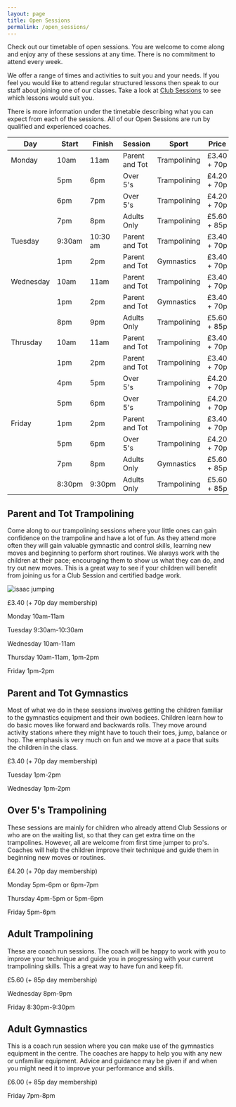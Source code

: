 ```yaml
---
layout: page
title: Open Sessions
permalink: /open_sessions/
---
```


Check out our timetable of open sessions.  You are welcome to come along and enjoy any of these sessions at any time.  There is no commitment to attend every week.

We offer a range of times and activities to suit you and your needs.  If you feel you would like to attend regular structured lessons then speak to our staff about joining one of our classes.  Take a look at [Club Sessions](/club_sessions/) to see which lessons would suit you.

There is more information under the timetable describing what you can expect from each of the sessions. All of our Open Sessions are run by qualified and experienced coaches.


| Day   | Start | Finish | Session | Sport | Price |
|-------|-------|--------|---------|-------|-------|
| Monday | 10am | 11am  |Parent and Tot | Trampolining| £3.40 + 70p|
|      | 5pm  | 6pm | Over 5's | Trampolining | £4.20 + 70p |
|      | 6pm  | 7pm | Over 5's | Trampolining | £4.20 + 70p |
|      | 7pm  | 8pm | Adults Only | Trampolining | £5.60 + 85p |
| Tuesday | 9:30am | 10:30 am| Parent and Tot | Trampolining| £3.40 + 70p|
|      | 1pm | 2pm | Parent and Tot | Gymnastics | £3.40 + 70p |
| Wednesday | 10am | 11am  |Parent and Tot | Trampolining| £3.40 + 70p|
|      | 1pm | 2pm | Parent and Tot | Gymnastics | £3.40 + 70p |
|      | 8pm  | 9pm | Adults Only | Trampolining | £5.60 + 85p |
| Thrusday | 10am | 11am  |Parent and Tot | Trampolining| £3.40 + 70p|
|       | 1pm | 2pm  |Parent and Tot | Trampolining| £3.40 + 70p|
|      | 4pm  | 5pm | Over 5's | Trampolining | £4.20 + 70p |
|      | 5pm  | 6pm | Over 5's | Trampolining | £4.20 + 70p |
| Friday | 1pm | 2pm  |Parent and Tot | Trampolining| £3.40 + 70p|
|      | 5pm  | 6pm | Over 5's | Trampolining | £4.20 + 70p |
|      | 7pm  | 8pm | Adults Only | Gymnastics | £5.60 + 85p |
|      | 8:30pm  | 9:30pm | Adults Only | Trampolining | £5.60 + 85p |


## Parent and Tot Trampolining

Come along to our trampolining sessions where your little ones can gain confidence on the trampoline and have a lot of fun.  As they attend more often they will gain valuable gymnastic and control skills, learning new moves and beginning to perform short routines.  We always work with the children at their pace; encouraging them to show us what they can do, and try out new moves.  This is a great way to see if your children will benefit from joining us for a Club Session and certified badge work.

![isaac jumping](../isaac_jumping.jpg)

£3.40 (+ 70p day membership)

Monday  10am-11am

Tuesday 9:30am-10:30am

Wednesday 10am-11am	

Thursday  10am-11am,  1pm-2pm

Friday  1pm-2pm 

## Parent and Tot Gymnastics

Most of what we do in these sessions involves getting the children familiar to the gymnastics equipment and their own bodiees.  Children learn how to do basic moves like forward and backwards rolls.  They move around activity stations where they might have to touch their toes, jump, balance or hop.  The emphasis is very much on fun and we move at a pace that suits the children in the class.

£3.40 (+ 70p day membership)

Tuesday 1pm-2pm 

Wednesday 1pm-2pm 


## Over 5's Trampolining

These sessions are mainly for children who already attend Club Sessions or who are on the waiting list, so that they can get extra time on the trampolines.  However, all are welcome from first time jumper to pro's.  Coaches will help the children improve their technique and guide them in beginning new moves or routines.

£4.20 (+ 70p day membership)

Monday 5pm-6pm or 6pm-7pm

Thursday 4pm-5pm or 5pm-6pm

Friday 5pm-6pm


## Adult Trampolining

These are coach run sessions.  The coach will be happy to work with you to improve your technique and guide you in progressing with your current trampolining skills.  This a great way to have fun and keep fit.

£5.60 (+ 85p day membership)

Wednesday 8pm-9pm

Friday 8:30pm-9:30pm


## Adult Gymnastics

This is a coach run session where you can make use of the gymnastics equipment in the centre.  The coaches are happy to help you with any new or unfamiliar equipment.  Advice and guidance may be given if and when you might need it to improve your performance and skills.

£6.00 (+ 85p day membership)

Friday 7pm-8pm
